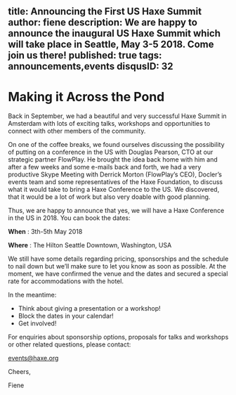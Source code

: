 title: Announcing the First US Haxe Summit
author: fiene
description: We are happy to announce the inaugural US Haxe Summit which will take place in Seattle, May 3-5 2018. Come join us there!
published: true
tags: announcements,events
disqusID: 32
---

# Making it Across the Pond

Back in September, we had a beautiful and very successful Haxe Summit in Amsterdam with lots of exciting talks,
workshops and opportunities to connect with other members of the community. 

On one of the coffee breaks, we found ourselves discussing the possibility of putting on a conference in the US with Douglas Pearson,
CTO at our strategic partner FlowPlay. He brought the idea back home with him and after a few weeks and some e-mails back and forth,
we had a very productive Skype Meeting with Derrick Morton (FlowPlay’s CEO), Docler’s events team and some representatives of the
Haxe Foundation, to discuss what it would take to bring a Haxe Conference to the US. We discovered, that it would be a lot of work
but also very doable with good planning.

Thus, we are happy to announce that yes, we will have a Haxe Conference in the US in 2018. You can book the dates:

**When** : 3th-5th May 2018

**Where** : The Hilton Seattle Downtown, Washington, USA 

We still have some details regarding pricing, sponsorships and the schedule to nail down but we’ll make sure to let you know
as soon as possible. At the moment, we have confirmed the venue and the dates and secured a special rate for accommodations
with the hotel.

In the meantime:

 * Think about giving a presentation or a workshop!
 * Block the dates in your calendar!
 * Get involved!

For enquiries about sponsorship options, proposals for talks and workshops or other related questions, please contact:

events@haxe.org

Cheers,

Fiene
